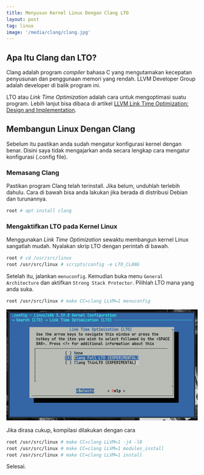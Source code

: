 ```yaml
---
title: Menyusun Kernel Linux Dengan Clang LTO
layout: post
tag: linux
image: '/media/clang/clang.jpg'
---
```

## Apa Itu Clang dan LTO?
Clang adalah program _compiler_ bahasa C yang mengutamakan kecepatan penyusunan dan penggunaan memori yang rendah. LLVM Developer Group adalah developer di balik program ini.

LTO atau _Link Time Optimization_ adalah cara untuk mengoptimasi suatu program. Lebih lanjut bisa dibaca di artikel [LLVM Link Time Optimization: Design and Implementation](https://llvm.org/docs/LinkTimeOptimization.html).

## Membangun Linux Dengan Clang
Sebelum itu pastikan anda sudah mengatur konfigurasi kernel dengan benar. Disini saya tidak mengajarkan anda secara lengkap cara mengatur konfigurasi (.config file).

### Memasang Clang
Pastikan program Clang telah terinstall. Jika belum, unduhlah terlebih dahulu. Cara di bawah bisa anda lakukan jika berada di distribusi Debian dan turunannya.
```bash
root # apt install clang
```

### Mengaktifkan LTO pada Kernel Linux
Menggunakan _Link Time Optimization_ sewaktu membangun kernel Linux sangatlah mudah. Nyalakan skrip LTO dengan perintah di bawah.
```bash
root # cd /usr/src/linux
root /usr/src/linux # scripts/config -e LTO_CLANG
```
Setelah itu, jalankan `menuconfig`. Kemudian buka menu `General Architecture` dan aktifkan `Strong Stack Protector`. Pilihlah LTO mana yang anda suka.
```bash
root /usr/src/linux # make CC=clang LLVM=1 menuconfig
```

![](/media/clang/lto.png)

Jika dirasa cukup, kompilasi dilakukan dengan cara
```bash
root /usr/src/linux # make CC=clang LLVM=1 -j4 -l8
root /usr/src/linux # make CC=clang LLVM=1 modules_install
root /usr/src/linux # make CC=clang LLVM=1 install
```

Selesai.
